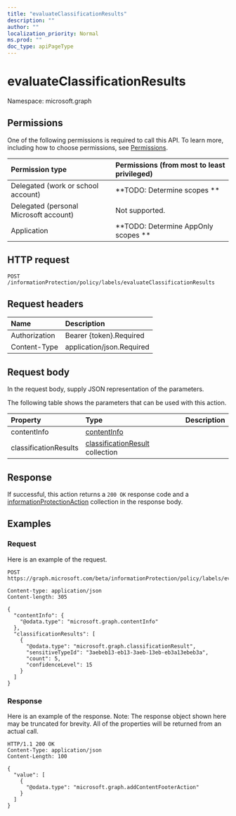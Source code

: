 ```yaml
---
title: "evaluateClassificationResults"
description: ""
author: ""
localization_priority: Normal
ms.prod: ""
doc_type: apiPageType
---
```


# evaluateClassificationResults

Namespace: microsoft.graph



## Permissions
One of the following permissions is required to call this API. To learn more, including how to choose permissions, see [Permissions](/concepts/permissions-reference.md).

|Permission type|Permissions (from most to least privileged)|
|:---|:---|
|Delegated (work or school account)|**TODO: Determine scopes **|
|Delegated (personal Microsoft account)|Not supported.|
|Application|**TODO: Determine AppOnly scopes **|

## HTTP request
<!-- {
  "blockType": "ignored"
}
-->
``` http
POST /informationProtection/policy/labels/evaluateClassificationResults
```

## Request headers
|Name|Description|
|:---|:---|
|Authorization|Bearer {token}.Required|
|Content-Type|application/json.Required|

## Request body
In the request body, supply JSON representation of the parameters.

The following table shows the parameters that can be used with this action.

|Property|Type|Description|
|:---|:---|:---|
|contentInfo|[contentInfo](../resources/contentinfo.md)||
|classificationResults|[classificationResult](../resources/classificationresult.md) collection||



## Response
If successful, this action returns a `200 OK` response code and a [informationProtectionAction](../resources/informationprotectionaction.md) collection in the response body.

## Examples

### Request
Here is an example of the request.
<!-- {
  "blockType": "request",
  "name": "informationprotectionlabel_evaluateclassificationresults"
}
-->
``` http
POST https://graph.microsoft.com/beta/informationProtection/policy/labels/evaluateClassificationResults

Content-type: application/json
Content-length: 305

{
  "contentInfo": {
    "@odata.type": "microsoft.graph.contentInfo"
  },
  "classificationResults": [
    {
      "@odata.type": "microsoft.graph.classificationResult",
      "sensitiveTypeId": "3aebeb13-eb13-3aeb-13eb-eb3a13ebeb3a",
      "count": 5,
      "confidenceLevel": 15
    }
  ]
}
```

### Response
Here is an example of the response. Note: The response object shown here may be truncated for brevity. All of the properties will be returned from an actual call.
<!-- {
  "blockType": "response",
  "truncated": true,
  "@odata.type": "collection(microsoft.graph.informationprotectionaction)"
}
-->
``` http
HTTP/1.1 200 OK
Content-Type: application/json
Content-Length: 100

{
  "value": [
    {
      "@odata.type": "microsoft.graph.addContentFooterAction"
    }
  ]
}
```

